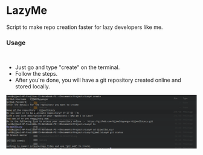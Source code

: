 # LazyMe
Script to make repo creation faster for lazy developers like me.

<h3> Usage </h3><br/>

* Just go and type "create" on the terminal. <br/>
* Follow the steps. <br/>
* After you're done, you will have a git repository created online and stored locally. <br/>

![Alt text](https://github.com/UjjwalAyyangar/LazyMe/blob/master/Screenshot.png?raw=true "Usage")
